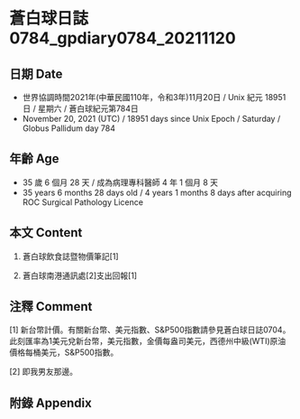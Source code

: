 [_metadata_:encoding]: - "utf-8"
[_metadata_:language]: - "zh-Hant-TW"
[_metadata_:fileformat]: - "markdown"
[_metadata_:MIME_type]: - "text/plain"
[_metadata_:markdown_version]: - "commonmark version 0.30"
[_metadata_:markdown_spec]: - "https://spec.commonmark.org/0.30/"

# 蒼白球日誌0784_gpdiary0784_20211120 #

## 日期 Date ##

* 世界協調時間2021年(中華民國110年，令和3年)11月20日 / Unix 紀元 18951 日 / 星期六 / 蒼白球紀元第784日
* November 20, 2021 (UTC) / 18951 days since Unix Epoch / Saturday / Globus Pallidum day 784

## 年齡 Age ##

* 35 歲 6 個月 28 天 / 成為病理專科醫師 4 年 1 個月 8 天
* 35 years 6 months 28 days old / 4 years 1 months 8 days after acquiring ROC Surgical Pathology Licence

## 本文 Content ##

1. 蒼白球飲食誌暨物價筆記[1]

    
2. 蒼白球南港通訊處[2]支出回報[1]

    

## 注釋 Comment ##

[1] 新台幣計價。有關新台幣、美元指數、S&P500指數請參見蒼白球日誌0704。此刻匯率為1美元兌新台幣，美元指數，金價每盎司美元，西德州中級(WTI)原油價格每桶美元，S&P500指數。


[2] 即我男友那邊。



## 附錄 Appendix ##

